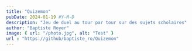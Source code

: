 ```yaml
---
title: "Quizemon"
pubDate: 2024-01-19 #Y-M-D
description: "Jeu de duel au tour par tour sur des sujets scholaires"
author: "Baptiste Royer"
image: { url: "/photo.jpg", alt: "Test" }
url : "https://github/baptiste_ro/Quizemon"
---
```

